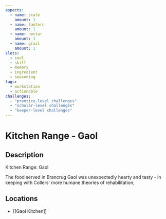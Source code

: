 ```yaml
---
aspects: 
  - name: scale
    amount: 1
  - name: lantern
    amount: 1
  - name: nectar
    amount: 1
  - name: grail
    amount: 1
slots:
  - soul
  - skill
  - memory
  - ingredient
  - seasoning
tags:
  - workstation
  - actionable
challenges:
  - "prentice-level challenges"
  - "scholar-level challenges"
  - "keeper-level challenges"
---
```


# Kitchen Range - Gaol

## Description
Kitchen Range: Gaol

The food served in Brancrug Gaol was unexpectedly hearty and tasty - in keeping with Collers' more humane theories of rehabilitation, 
## Locations
- [[Gaol Kitchen]]